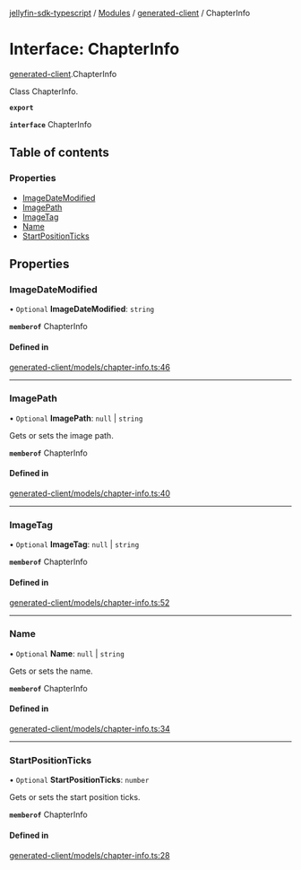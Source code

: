 [jellyfin-sdk-typescript](../README.md) / [Modules](../modules.md) / [generated-client](../modules/generated_client.md) / ChapterInfo

# Interface: ChapterInfo

[generated-client](../modules/generated_client.md).ChapterInfo

Class ChapterInfo.

**`export`**

**`interface`** ChapterInfo

## Table of contents

### Properties

- [ImageDateModified](generated_client.ChapterInfo.md#imagedatemodified)
- [ImagePath](generated_client.ChapterInfo.md#imagepath)
- [ImageTag](generated_client.ChapterInfo.md#imagetag)
- [Name](generated_client.ChapterInfo.md#name)
- [StartPositionTicks](generated_client.ChapterInfo.md#startpositionticks)

## Properties

### ImageDateModified

• `Optional` **ImageDateModified**: `string`

**`memberof`** ChapterInfo

#### Defined in

[generated-client/models/chapter-info.ts:46](https://github.com/thornbill/jellyfin-sdk-typescript/blob/b0f5501/src/generated-client/models/chapter-info.ts#L46)

___

### ImagePath

• `Optional` **ImagePath**: ``null`` \| `string`

Gets or sets the image path.

**`memberof`** ChapterInfo

#### Defined in

[generated-client/models/chapter-info.ts:40](https://github.com/thornbill/jellyfin-sdk-typescript/blob/b0f5501/src/generated-client/models/chapter-info.ts#L40)

___

### ImageTag

• `Optional` **ImageTag**: ``null`` \| `string`

**`memberof`** ChapterInfo

#### Defined in

[generated-client/models/chapter-info.ts:52](https://github.com/thornbill/jellyfin-sdk-typescript/blob/b0f5501/src/generated-client/models/chapter-info.ts#L52)

___

### Name

• `Optional` **Name**: ``null`` \| `string`

Gets or sets the name.

**`memberof`** ChapterInfo

#### Defined in

[generated-client/models/chapter-info.ts:34](https://github.com/thornbill/jellyfin-sdk-typescript/blob/b0f5501/src/generated-client/models/chapter-info.ts#L34)

___

### StartPositionTicks

• `Optional` **StartPositionTicks**: `number`

Gets or sets the start position ticks.

**`memberof`** ChapterInfo

#### Defined in

[generated-client/models/chapter-info.ts:28](https://github.com/thornbill/jellyfin-sdk-typescript/blob/b0f5501/src/generated-client/models/chapter-info.ts#L28)
